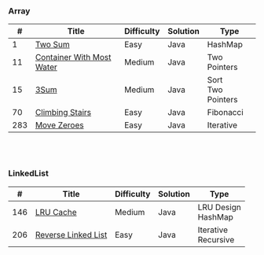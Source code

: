 ### Array
| # | Title | Difficulty | Solution | Type |
|---| ----- | ---------- | -------- | ---- |
| 1 | [Two Sum](https://github.com/HackBL/Leetcode/blob/main/Array/1.%20Two%20Sum) | Easy | Java | HashMap |
| 11 | [Container With Most Water](https://github.com/HackBL/Leetcode/tree/main/Array/11.%20Container%20With%20Most%20Water) | Medium | Java | Two Pointers |
| 15 | [3Sum](https://github.com/HackBL/Leetcode/tree/main/Array/15.%203Sum) | Medium | Java | Sort <br /> Two Pointers |
| 70 | [Climbing Stairs](https://github.com/HackBL/Leetcode/tree/main/Array/70.%20Climbing%20Stairs) | Easy | Java | Fibonacci |
| 283 | [Move Zeroes](https://github.com/HackBL/Leetcode/tree/main/Array/283.%20Move%20Zeros) | Easy | Java | Iterative |

<br /><br />
### LinkedList
| # | Title | Difficulty | Solution | Type |
|---| ----- | ---------- | -------- | ---- |
| 146 | [LRU Cache](https://github.com/HackBL/Leetcode/tree/main/HashMap%20%26%20LinkedList/146.%20LRU%20cache) | Medium | Java | LRU Design <br /> HashMap |
| 206 | [Reverse Linked List](https://github.com/HackBL/Leetcode/tree/main/LinkedList/206.%20Reverse%20Linked%20List) | Easy | Java | Iterative <br /> Recursive |

